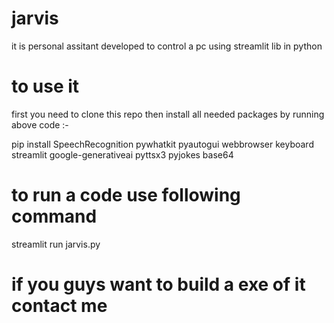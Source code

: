 # jarvis
it is personal assitant developed to control a pc using streamlit lib in python

# to use it 
first you need to clone this repo then install all needed packages by running above code :-

pip install SpeechRecognition pywhatkit pyautogui webbrowser keyboard streamlit google-generativeai pyttsx3 pyjokes base64

# to run a code use following command
streamlit run jarvis.py

# if you guys want to build a exe of it contact me
